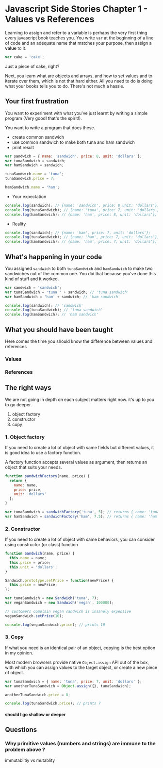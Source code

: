 # Javascript Side Stories Chapter 1 - Values vs References

Learning to assign and refer to a variable is perhaps the very first thing every javascript book teaches you. You write `var` at the beginning of a line of code and an adequate name that matches your purpose, then assign a **value** to it.

```javascript
var cake = 'cake';
```

Just a piece of cake, right?

Next, you learn what are objects and arrays, and how to set values and to iterate over them, which is not that hard either. All you need to do is doing what your books tells you to do. There's not much a hassle.

## Your first frustration

You want to experiment with what you've just learnt by writing a simple program (Very good! that's the spirit!).

You want to write a program that does these.

- create common sandwich
- use common sandwich to make both tuna and ham sandwich
- print result

```javascript
var sandwich = { name: 'sandwich', price: 8, unit: 'dollars' };
var tunaSandwich = sandwich;
var hamSandwich = sandwich;

tunaSandwich.name = 'tuna';
tunaSandwich.price = 7;

hamSandwich.name = 'ham';
```

- Your expectation

```javascript
console.log(sandwich); // {name: 'sandwich', price: 8 unit: 'dollars'};
console.log(tunaSandwich); // {name: 'tuna', price: 7, unit: 'dollars'};
console.log(hamSandwich); // {name: 'ham', price: 8, unit: 'dollars'};
```

- Reality

```javascript
console.log(sandwich); // {name: 'ham', price: 7, unit: 'dollars'};
console.log(tunaSandwich); // {name: 'ham', price: 7, unit: 'dollars'};
console.log(hamSandwich); // {name: 'ham', price: 7, unit: 'dollars'};
```

## What's happening in your code

You assigned `sandwich` to both `tunaSandwich` and `hamSandwich` to make two sandwiches out of the common one. You did that because you've done this kind of stuff and it worked.

```javascript
var sandwich = 'sandwich';
var tunaSandwich = 'tuna ' + sandwich; // 'tuna sandwich'
var hamSandwich = 'ham' + sandwich; // 'ham sandwich'

console.log(sandwich); // 'sandwich'
console.log(tunaSandwich); // 'tuna sandwich'
console.log(hamSandwich); // 'ham sandwich'
```

## What you should have been taught

Here comes the time you should know the difference between values and references

### Values

### References

## The right ways

We are not going in depth on each subject matters right now. it's up to you to go deeper.

1. object factory
2. constructor
3. copy

### 1. Object factory

If you need to create a lot of object with same fields but different values, it is good idea to use a factory function.

A factory function accepts several values as argument, then returns an object that suits your needs.

```javascript
function sandwichFactory(name, price) {
  return {
    name: name,
    price: price,
    unit: 'dollars'
  };
}

var tunaSandwich = sandwichFactory('tuna', 5); // returns { name: 'tuna', price: 5, unit: 'dollars' }
var hamSandwich = sandwichFactory('ham', 7.5); // returns { name: 'ham', price: 7.5, unit: 'dollars' }
```

### 2. Constructor

If you need to create a lot of object with same behaviors, you can consider using constructor (or class) function

```javascript
function Sandwich(name, price) {
  this.name = name;
  this.price = price;
  this.unit = 'dollars';
}

Sandwich.prototype.setPrice = function(newPrice) {
  this.price = newPrice;
};

var tunaSandwich = new Sandwich('tuna', 7);
var veganSandwich = new Sandwich('vegan', 100000);

// customers complain vegan sandwich is insanely expensive
veganSandwich.setPrice(10);

console.log(veganSandwich.price); // prints 10
```

### 3. Copy

If what you need is an identical pair of an object, copying is the best option in my opinion.

Most modern browsers provide native `Object.assign` API out of the box, with which you can assign values to the target object, or create a new piece of object.

```javascript
var tunaSandwich = { name: 'tuna', price: 7, unit: 'dollars' };
var anotherTunaSandwich = Object.assign({}, tunaSandwich);

anotherTunaSandwich.price = 8;

console.log(tunaSandwich.price); // prints 7
```

#### should I go shallow or deeper

## Questions

### Why primitive values (numbers and strings) are immune to the problem above ?

immutablitiy vs mutablity
